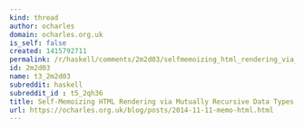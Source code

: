 ```yaml
---
kind: thread
author: ocharles
domain: ocharles.org.uk
is_self: false
created: 1415792711
permalink: /r/haskell/comments/2m2d03/selfmemoizing_html_rendering_via_mutually/
id: 2m2d03
name: t3_2m2d03
subreddit: haskell
subreddit_id : t5_2qh36
title: Self-Memoizing HTML Rendering via Mutually Recursive Data Types
url: https://ocharles.org.uk/blog/posts/2014-11-11-memo-html.html
---
```



